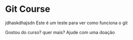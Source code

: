 # Git Course
jdhaskdhajsdn
Este é um teste para ver como funciona o git

Gostou do curso? quer mais? Ajude com uma doação
